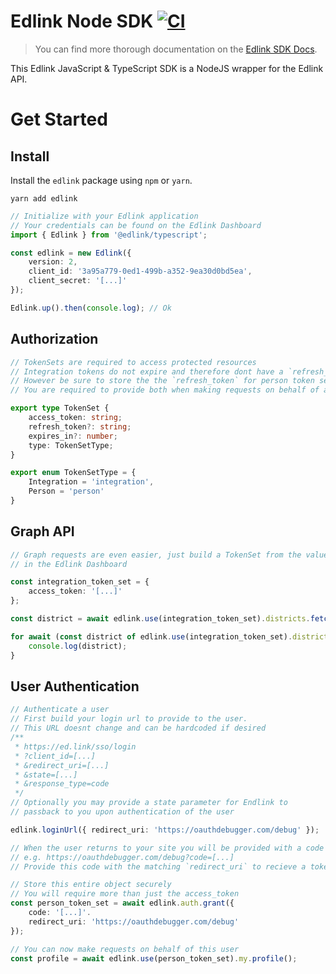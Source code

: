 # Edlink Node SDK [![CI](https://github.com/edlink/edlink-node-sdk/actions/workflows/analyze.yml/badge.svg)](https://github.com/edlink/edlink-node-sdk/actions/workflows/analyze.yml)

> You can find more thorough documentation on the [Edlink SDK Docs](https://ed.link/docs/api/v2.0/sdk/typescript/get-started).

This Edlink JavaScript & TypeScript SDK is a NodeJS wrapper for the Edlink API.

# Get Started

## Install

Install the `edlink` package using `npm` or `yarn`.

```
yarn add edlink
```

```typescript
// Initialize with your Edlink application
// Your credentials can be found on the Edlink Dashboard
import { Edlink } from '@edlink/typescript';

const edlink = new Edlink({
    version: 2,
    client_id: '3a95a779-0ed1-499b-a352-9ea30d0bd5ea',
    client_secret: '[...]'
});

Edlink.up().then(console.log); // Ok
```

## Authorization

```typescript
// TokenSets are required to access protected resources
// Integration tokens do not expire and therefore dont have a `refresh_token`
// However be sure to store the the `refresh_token` for person token sets
// You are required to provide both when making requests on behalf of a person

export type TokenSet {
    access_token: string;
    refresh_token?: string;
    expires_in?: number;
    type: TokenSetType;
}

export enum TokenSetType = {
    Integration = 'integration',
    Person = 'person'
}
```

## Graph API

```typescript
// Graph requests are even easier, just build a TokenSet from the values
// in the Edlink Dashboard

const integration_token_set = {
    access_token: '[...]'
};

const district = await edlink.use(integration_token_set).districts.fetch('3a95a779-0ed1-499b-a352-9ea30d0bd5ea');

for await (const district of edlink.use(integration_token_set).districts.list()) {
    console.log(district);
}
```

## User Authentication

```typescript
// Authenticate a user
// First build your login url to provide to the user.
// This URL doesnt change and can be hardcoded if desired
/**
 * https://ed.link/sso/login
 * ?client_id=[...]
 * &redirect_uri=[...]
 * &state=[...]
 * &response_type=code
 */
// Optionally you may provide a state parameter for Endlink to
// passback to you upon authentication of the user

edlink.loginUrl({ redirect_uri: 'https://oauthdebugger.com/debug' });
```

```typescript
// When the user returns to your site you will be provided with a code
// e.g. https://oauthdebugger.com/debug?code=[...]
// Provide this code with the matching `redirect_uri` to recieve a token set

// Store this entire object securely
// You will require more than just the access_token
const person_token_set = await edlink.auth.grant({
    code: '[...]'.
    redirect_uri: 'https://oauthdebugger.com/debug'
});

// You can now make requests on behalf of this user
const profile = await edlink.use(person_token_set).my.profile();
```

